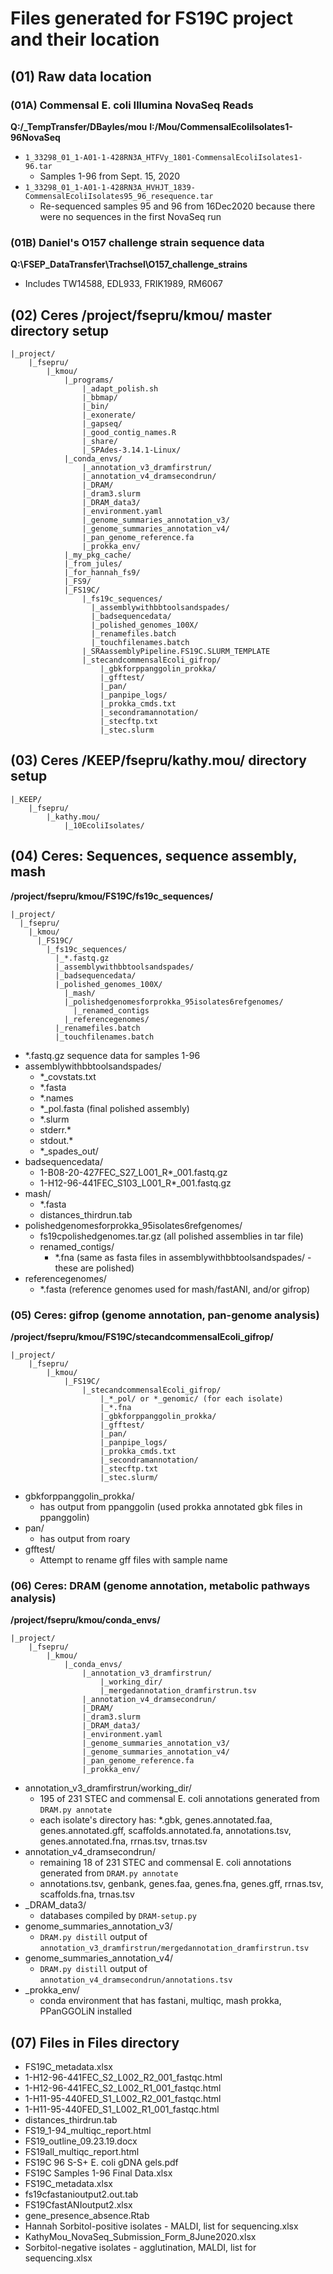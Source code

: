 # Files generated for FS19C project and their location

## (01) Raw data location
### (01A) Commensal E. coli Illumina NovaSeq Reads
**Q:/_TempTransfer/DBayles/mou**
**I:/Mou/CommensalEcoliIsolates1-96NovaSeq**
* `1_33298_01_1-A01-1-428RN3A_HTFVy_1801-CommensalEcoliIsolates1-96.tar`
  * Samples 1-96 from Sept. 15, 2020
* `1_33298_01_1-A01-1-428RN3A_HVHJT_1839-CommensalEcoliIsolates95_96_resequence.tar`
  * Re-sequenced samples 95 and 96 from 16Dec2020 because there were no sequences in the first NovaSeq run

### (01B) Daniel's O157 challenge strain sequence data
**Q:\FSEP_DataTransfer\Trachsel\O157_challenge_strains**
* Includes TW14588, EDL933, FRIK1989, RM6067

## (02) Ceres /project/fsepru/kmou/ master directory setup
```
|_project/
    |_fsepru/
        |_kmou/
            |_programs/
                |_adapt_polish.sh
                |_bbmap/
                |_bin/
                |_exonerate/
                |_gapseq/
                |_good_contig_names.R
                |_share/
                |_SPAdes-3.14.1-Linux/              
            |_conda_envs/
                |_annotation_v3_dramfirstrun/         
                |_annotation_v4_dramsecondrun/
                |_DRAM/
                |_dram3.slurm
                |_DRAM_data3/
                |_environment.yaml
                |_genome_summaries_annotation_v3/
                |_genome_summaries_annotation_v4/
                |_pan_genome_reference.fa
                |_prokka_env/
            |_my_pkg_cache/
            |_from_jules/
            |_for_hannah_fs9/
            |_FS9/
            |_FS19C/
                |_fs19c_sequences/
                  |_assemblywithbbtoolsandspades/
                  |_badsequencedata/
                  |_polished_genomes_100X/
                  |_renamefiles.batch
                  |_touchfilenames.batch
                |_SRAassemblyPipeline.FS19C.SLURM_TEMPLATE  
                |_stecandcommensalEcoli_gifrop/
                    |_gbkforppanggolin_prokka/
                    |_gfftest/
                    |_pan/
                    |_panpipe_logs/
                    |_prokka_cmds.txt
                    |_secondramannotation/
                    |_stecftp.txt
                    |_stec.slurm

```

## (03) Ceres /KEEP/fsepru/kathy.mou/ directory setup
```
|_KEEP/
    |_fsepru/
        |_kathy.mou/
            |_10EcoliIsolates/
```

## (04) Ceres: Sequences, sequence assembly, mash
**/project/fsepru/kmou/FS19C/fs19c_sequences/**
```
|_project/
  |_fsepru/
    |_kmou/
      |_FS19C/
        |_fs19c_sequences/
          |_*.fastq.gz
          |_assemblywithbbtoolsandspades/
          |_badsequencedata/
          |_polished_genomes_100X/
            |_mash/
            |_polishedgenomesforprokka_95isolates6refgenomes/
              |_renamed_contigs
            |_referencegenomes/
          |_renamefiles.batch
          |_touchfilenames.batch
```
* *.fastq.gz sequence data for samples 1-96
* assemblywithbbtoolsandspades/
  * *_covstats.txt
  * *.fasta
  * *.names
  * *_pol.fasta (final polished assembly)
  * *.slurm
  * stderr.*
  * stdout.*
  * *_spades_out/
* badsequencedata/
  * 1-B08-20-427FEC_S27_L001_R*_001.fastq.gz
  * 1-H12-96-441FEC_S103_L001_R*_001.fastq.gz
* mash/
  * *.fasta
  * distances_thirdrun.tab
* polishedgenomesforprokka_95isolates6refgenomes/
  * fs19cpolishedgenomes.tar.gz (all polished assemblies in tar file)  
  * renamed_contigs/
    * *.fna (same as fasta files in assemblywithbbtoolsandspades/ - these are polished)
* referencegenomes/
  * *.fasta (reference genomes used for mash/fastANI, and/or gifrop)

### (05) Ceres: gifrop (genome annotation, pan-genome analysis)
**/project/fsepru/kmou/FS19C/stecandcommensalEcoli_gifrop/**
```
|_project/
    |_fsepru/
        |_kmou/
            |_FS19C/
                |_stecandcommensalEcoli_gifrop/
                    |_*_pol/ or *_genomic/ (for each isolate)
                    |_*.fna
                    |_gbkforppanggolin_prokka/
                    |_gfftest/
                    |_pan/
                    |_panpipe_logs/
                    |_prokka_cmds.txt
                    |_secondramannotation/
                    |_stecftp.txt
                    |_stec.slurm/
```
* gbkforppanggolin_prokka/
  * has output from ppanggolin (used prokka annotated gbk files in ppanggolin)
* pan/
  * has output from roary
* gfftest/
  * Attempt to rename gff files with sample name


### (06) Ceres: DRAM (genome annotation, metabolic pathways analysis)
**/project/fsepru/kmou/conda_envs/**
```
|_project/
    |_fsepru/
        |_kmou/
            |_conda_envs/
                |_annotation_v3_dramfirstrun/      
                    |_working_dir/
                    |_mergedannotation_dramfirstrun.tsv
                |_annotation_v4_dramsecondrun/
                |_DRAM/
                |_dram3.slurm
                |_DRAM_data3/
                |_environment.yaml
                |_genome_summaries_annotation_v3/
                |_genome_summaries_annotation_v4/
                |_pan_genome_reference.fa
                |_prokka_env/
```
* annotation_v3_dramfirstrun/working_dir/
  * 195 of 231 STEC and commensal E. coli annotations generated from `DRAM.py annotate`
  * each isolate's directory has: *.gbk, genes.annotated.faa, genes.annotated.gff, scaffolds.annotated.fa, annotations.tsv, genes.annotated.fna, rrnas.tsv, trnas.tsv
* annotation_v4_dramsecondrun/
  * remaining 18 of 231 STEC and commensal E. coli annotations generated from `DRAM.py annotate`
  * annotations.tsv, genbank, genes.faa, genes.fna, genes.gff, rrnas.tsv, scaffolds.fna, trnas.tsv
* _DRAM_data3/
  * databases compiled by `DRAM-setup.py`
* genome_summaries_annotation_v3/
  * `DRAM.py distill` output of `annotation_v3_dramfirstrun/mergedannotation_dramfirstrun.tsv`
* genome_summaries_annotation_v4/
  * `DRAM.py distill` output of `annotation_v4_dramsecondrun/annotations.tsv`
* _prokka_env/
  * conda environment that has fastani, multiqc, mash prokka, PPanGGOLiN installed

## (07) Files in Files directory
* FS19C_metadata.xlsx
* 1-H12-96-441FEC_S2_L002_R2_001_fastqc.html
* 1-H12-96-441FEC_S2_L002_R1_001_fastqc.html
* 1-H11-95-440FED_S1_L002_R2_001_fastqc.html
* 1-H11-95-440FED_S1_L002_R1_001_fastqc.html
* distances_thirdrun.tab
* FS19_1-94_multiqc_report.html
* FS19_outline_09.23.19.docx
* FS19all_multiqc_report.html
* FS19C 96 S-S+ E. coli gDNA gels.pdf
* FS19C Samples 1-96 Final Data.xlsx
* FS19C_metadata.xlsx
* fs19cfastanioutput2.out.tab
* FS19CfastANIoutput2.xlsx
* gene_presence_absence.Rtab
* Hannah Sorbitol-positive isolates - MALDI, list for sequencing.xlsx
* KathyMou_NovaSeq_Submission_Form_8June2020.xlsx
* Sorbitol-negative isolates - agglutination, MALDI, list for sequencing.xlsx
